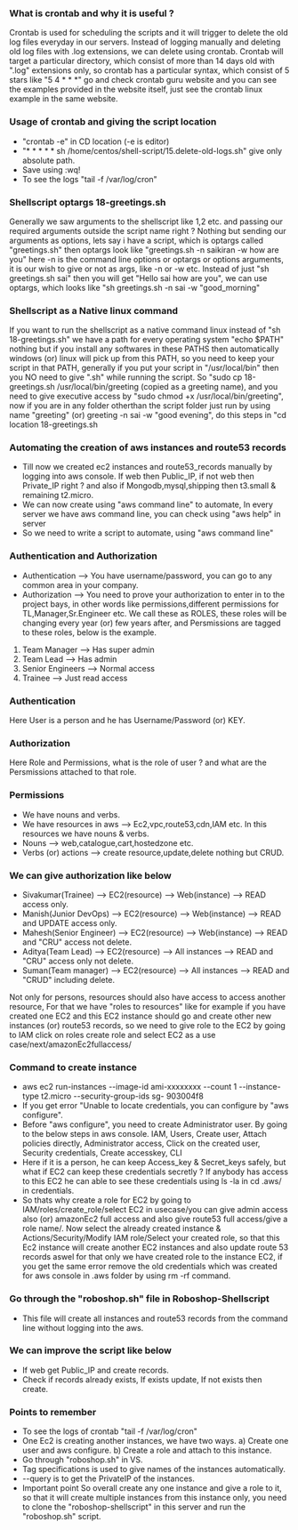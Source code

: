 ### What is crontab and why it is useful ?
Crontab is used for scheduling the scripts and it will trigger to delete the old log files everyday in our servers. Instead of logging manually and deleting old log files with .log extensions, we can delete using crontab. Crontab will target a particular directory, which consist of more than 14 days old with ".log" extensions only, so crontab has a particular syntax, which consist of 5 stars like "5 4 * * *" go and check crontab guru website and you can see the examples provided in the website itself, just see the crontab linux example in the same website.

### Usage of crontab and giving the script location
- "crontab -e" in CD location (-e is editor)
- "* * * * * sh /home/centos/shell-script/15.delete-old-logs.sh" give only absolute path.
- Save using :wq!
- To see the logs "tail -f /var/log/cron"

### Shellscript optargs 18-greetings.sh
Generally we saw arguments to the shellscript like $1,$2 etc. and passing our required arguments outside the script name right ? Nothing but sending our arguments as options, lets say i have a script, which is optargs called "greetings.sh" then optargs look like "greetings.sh -n saikiran -w how are you" here -n is the command line options or optargs or options arguments, it is our wish to give or not as args, like -n <name> or -w <wishes> etc. Instead of just "sh greetings.sh sai" then you will get "Hello sai how are you", we can use optargs, which looks like "sh greetings.sh -n sai -w "good_morning"

### Shellscript as a Native linux command
If you want to run the shellscript as a native command linux instead of "sh 18-greetings.sh" we have a path for every operating system "echo $PATH" nothing but if you install any softwares in these PATHS then automatically windows (or) linux will pick up from this PATH, so you need to keep your script in that PATH, generally if you put your script in "/usr/local/bin" then you NO need to give ".sh" while running the script. So "sudo cp 18-greetings.sh /usr/local/bin/greeting (copied as a greeting name), and you need to give executive access by "sudo chmod +x /usr/local/bin/greeting", now if you are in any folder otherthan the script folder just run by using name "greeting" (or) greeting -n sai -w "good evening", do this steps in "cd location 18-greetings.sh

### Automating the creation of aws instances and route53 records
- Till now we created ec2 instances and route53_records manually by logging into aws console. If web then
  Public_IP, if not web then Private_IP right ? and also if Mongodb,mysql,shipping then t3.small & remaining
  t2.micro.
- We can now create using "aws command line" to automate, In every server we have aws command line, you can
  check using "aws help" in server
- So we need to write a script to automate, using "aws command line"

### Authentication and Authorization
- Authentication --> You have username/password, you can go to any common area in your company.
- Authorization --> You need to prove your authorization to enter in to the project bays, in other words like
  permissions,different permissions for TL,Manager,Sr.Engineer etc. We call these as ROLES, these roles will be
  changing every year (or) few years after, and Persmissions are tagged to these roles, below is the example.

1. Team Manager --> Has super admin
2. Team Lead --> Has admin
3. Senior Engineers --> Normal access
4. Trainee --> Just read access 

### Authentication 
Here User is a person and he has Username/Password (or) KEY.

### Authorization
Here Role and Permissions, what is the role of user ? and what are the Persmissions attached to that role.

### Permissions
- We have nouns and verbs.
- We have resources in aws --> Ec2,vpc,route53,cdn,IAM etc. In this resources we have nouns & verbs.
- Nouns --> web,catalogue,cart,hostedzone etc.
- Verbs (or) actions --> create resource,update,delete nothing but CRUD.

### We can give authorization like below
- Sivakumar(Trainee) --> EC2(resource) --> Web(instance) --> READ access only.
- Manish(Junior DevOps) --> EC2(resource) --> Web(instance) --> READ and UPDATE access only.
- Mahesh(Senior Engineer) --> EC2(resource) --> Web(instance) --> READ and "CRU" access not delete.
- Aditya(Team Lead) --> EC2(resource) --> All instances --> READ and "CRU" access only not delete.
- Suman(Team manager) --> EC2(resource) --> All instances --> READ and "CRUD" including delete.

Not only for persons, resources should also have access to access another resource, For that we have "roles to resources" like for example if you have created one EC2 and this EC2 instance should go and create other new instances (or) route53 records, so we need to give role to the EC2 by going to IAM click on roles create role and select EC2 as a use case/next/amazonEc2fullaccess/

### Command to create instance 
- aws ec2 run-instances --image-id ami-xxxxxxxx --count 1 --instance-type t2.micro --security-group-ids sg-
  903004f8
- If you get error "Unable to locate credentials, you can configure by "aws configure".
- Before "aws configure", you need to create Administrator user. By going to the below steps in aws console.
  IAM, Users, Create user, Attach policies directly, Administrator access, Click on the created user, Security
  credentials, Create accesskey, CLI
- Here if it is a person, he can keep Access_key & Secret_keys safely, but what if EC2 can keep these
  credentials secretly ? If anybody has access to this EC2 he can able to see these credentials using ls -la
  in cd .aws/ in credentials.
- So thats why create a role for EC2 by going to IAM/roles/create_role/select EC2 in usecase/you can give
  admin access also (or) amazonEc2 full access and also give route53 full access/give a role name/. Now select
  the already created instance & Actions/Security/Modify IAM role/Select your created role, so that this Ec2
  instance will create another EC2 instances and also update route 53 records aswel for that only we have
  created role to the instance EC2, if you get the same error remove the old credentials which was created for
  aws console in .aws folder by using rm -rf command.

### Go through the "roboshop.sh" file in Roboshop-Shellscript
- This file will create all instances and route53 records from the command line without logging into the aws.

### We can improve the script like below
- If web get Public_IP and create records.
- Check if records already exists, If exists update, If not exists then create.

### Points to remember
- To see the logs of crontab "tail -f /var/log/cron" 
- One Ec2 is creating another instances, we have two ways. a) Create one user and aws configure. b) Create a
  role and attach to this instance.
- Go through "roboshop.sh" in VS.
- Tag specifications is used to give names of the instances automatically.
- --query is to get the PrivateIP of the instances.
- Important point So overall create any one instance and give a role to it, so that it will create multiple
  instances from this instance only, you need to clone the "roboshop-shellscript" in this server and run the
  "roboshop.sh" script.
